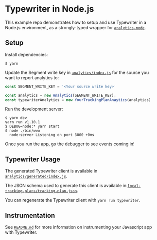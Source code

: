 # Typewriter in Node.js

This example repo demonstrates how to setup and use Typewriter in a Node.js environment, as a strongly-typed wrapper for [`analytics-node`](https://segment.com/docs/sources/server/node/quickstart/).

## Setup

Install dependencies:

```
$ yarn
```

Update the Segment write key in [`analytics/index.js`](./analytics/index.js#L4) for the source you want to report analytics to:

```javascript
const SEGMENT_WRITE_KEY = '<Your source write key>'

const analytics = new Analytics(SEGMENT_WRITE_KEY);
const typewriterAnalytics = new YourTrackingPlanAnaytics(analytics)
```

Run the development server:

```
$ yarn dev
yarn run v1.10.1
$ DEBUG=node:* yarn start
$ node ./bin/www
  node:server Listening on port 3000 +0ms
```

Once you run the app, go the debugger to see events coming in!

## Typewriter Usage

The generated Typewriter client is available in [`analytics/generated/index.js`](./analytics/generated/index.js).

The JSON schema used to generate this client is available in [`local-tracking-plans/tracking-plan.json`](../../local-tracking-plans/tracking-plan.json).

You can regenerate the Typewriter client with `yarn run typewriter`.

## Instrumentation

See [`README.md`](/README.md) for more information on instrumenting your Javascript app with Typewriter.
